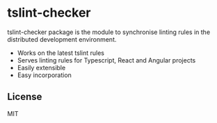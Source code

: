 # tslint-checker

tslint-checker package is the module to synchronise linting rules in the distributed development environment.

- Works on the latest tslint rules
- Serves linting rules for Typescript, React and Angular projects
- Easily extensible
- Easy incorporation

## License
MIT